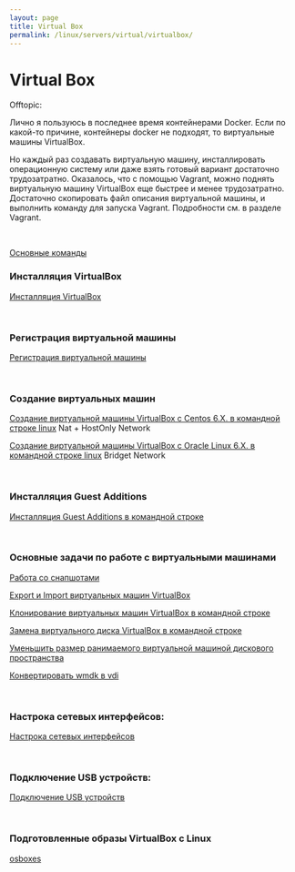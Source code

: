 ```yaml
---
layout: page
title: Virtual Box
permalink: /linux/servers/virtual/virtualbox/
---
```


# Virtual Box

Offtopic:

Лично я пользуюсь в последнее время контейнерами Docker. Если по какой-то причине, контейнеры docker не подходят, то виртуальные машины VirtualBox.

Но каждый раз создавать виртуальную машину, инсталлировать операционную систему или даже взять готовый вариант достаточно трудозатратно. Оказалось, что с помощью Vagrant, можно поднять виртуальную машину VirtualBox еще быстрее и менее трудозатратно. Достаточно скопировать файл описания виртуальной машины, и выполнить команду для запуска Vagrant. Подробности см. в разделе Vagrant.

<br/>

[Основные команды](/linux/servers/virtual/virtualbox/commands/)


### Инсталляция VirtualBox

[Инсталляция VirtualBox](/linux/servers/virtual/virtualbox/installation/)


<br/>

### Регистрация виртуальной машины

[Регистрация виртуальной машины](/linux/servers/virtual/virtualbox/register/)

<br/>

### Создание виртуальных машин

[Создание виртуальной машины VirtualBox с Centos 6.X. в командной строке linux](/linux/servers/virtual/virtualbox/vm/centos-6/) Nat + HostOnly Network

[Создание виртуальной машины VirtualBox с Oracle Linux 6.X. в командной строке linux](/linux/servers/virtual/virtualbox/vm/oracle-linux-6/) Bridget Network


<br/>

### Инсталляция Guest Additions

[Инсталляция Guest Additions в командной строке](/linux/servers/virtual/virtualbox/guest-additions-installation-in-command-line/)


<br/>

### Основные задачи по работе с виртуальными машинами

[Работа со снапшотами](/linux/servers/virtual/virtualbox/snapshots/)

[Export и Import виртуальных машин VirtualBox](/linux/servers/virtual/virtualbox/export-import/)

[Клонирование виртуальных машин VirtualBox в командной строке](/linux/servers/virtual/virtualbox/clone/)

[Замена виртуального диска VirtualBox в командной строке](/linux/servers/virtual/virtualbox/replace-disk/)

[Уменьшить размер ранимаемого виртуальной машиной дискового пространства](/linux/servers/virtual/virtualbox/decrease-disk-space/)

[Конвертировать wmdk в vdi](/linux/servers/virtual/virtualbox/convert-vmdk-vdi/)


<br/>

### Настрока сетевых интерфейсов:

[Настрока сетевых интерфейсов](/linux/servers/virtual/virtualbox/network/)


<br/>

### Подключение USB устройств:

[Подключение USB устройств](/linux/servers/virtual/virtualbox/usb/)


<br/>

### Подготовленные образы VirtualBox с Linux

<a href="http://www.osboxes.org/virtualbox-images/" rel="nofollow">osboxes</a>
